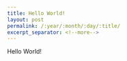 ```yaml
---
title: Hello World!
layout: post
permalink: /:year/:month/:day/:title/
excerpt_separator: <!--more-->
---
```


Hello World!